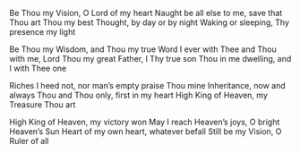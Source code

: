 Be Thou my Vision, O Lord of my heart 
Naught be all else to me, save that Thou art 
Thou my best Thought, by day or by night 
Waking or sleeping, Thy presence my light

Be Thou my Wisdom, and Thou my true Word 
I ever with Thee and Thou with me, Lord 
Thou my great Father, I Thy true son 
Thou in me dwelling, and I with Thee one

Riches I heed not, nor man’s empty praise 
Thou mine Inheritance, now and always 
Thou and Thou only, first in my heart 
High King of Heaven, my Treasure Thou art

High King of Heaven, my victory won 
May I reach Heaven’s joys, O bright Heaven’s Sun 
Heart of my own heart, whatever befall 
Still be my Vision, O Ruler of all